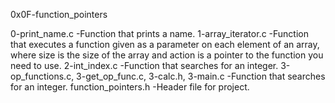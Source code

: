 0x0F-function_pointers

0-print_name.c -Function that prints a name.
1-array_iterator.c -Function that executes a function given as a parameter on each element of an array, where size is the size of the array and action is a pointer to the function you need to use.
2-int_index.c -Function that searches for an integer.
3-op_functions.c, 3-get_op_func.c, 3-calc.h, 3-main.c -Function that searches for an integer.
function_pointers.h -Header file for project.
